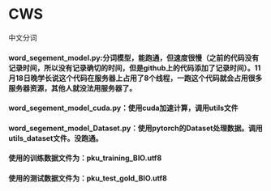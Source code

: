 # CWS
中文分词
#### word_segement_model.py:分词模型，能跑通，但速度很慢（之前的代码没有记录时间，所以没有记录确切的时间，但是github上的代码添加了记录时间）。11月18日晚学长说这个代码在服务器上占用了8个线程，一跑这个代码就会占用很多服务器资源，其他人就没法用服务器了。
#### word_segement_model_cuda.py：使用cuda加速计算，调用utils文件
#### word_segement_model_Dataset.py：使用pytorch的Dataset处理数据。调用utils_dataset文件。没跑通。
#### 使用的训练数据文件为：pku_training_BIO.utf8
#### 使用的测试数据文件为：pku_test_gold_BIO.utf8
